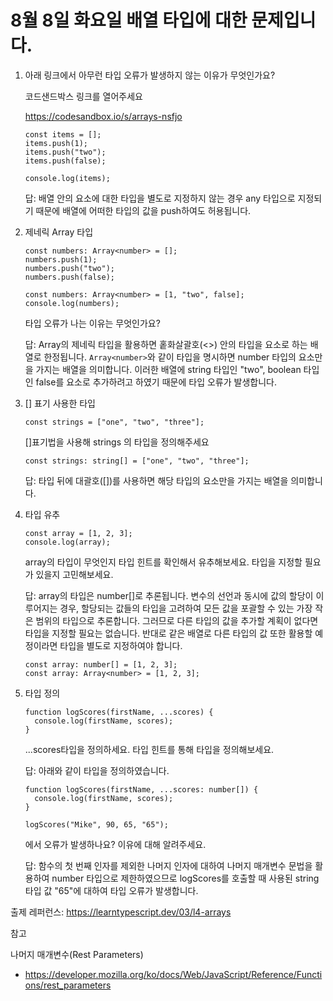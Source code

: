 # 8월 8일 화요일 배열 타입에 대한 문제입니다.

1. 아래 링크에서 아무런 타입 오류가 발생하지 않는 이유가 무엇인가요?

    코드샌드박스 링크를 열어주세요

    https://codesandbox.io/s/arrays-nsfjo

    ```
    const items = [];
    items.push(1);
    items.push("two");
    items.push(false);

    console.log(items);
    ```

    답: 배열 안의 요소에 대한 타입을 별도로 지정하지 않는 경우 any 타입으로 지정되기 때문에 배열에 어떠한 타입의 값을 push하여도 허용됩니다.


2. 제네릭 Array 타입

    ```
    const numbers: Array<number> = [];
    numbers.push(1);
    numbers.push("two");
    numbers.push(false);
    ```

    ```
    const numbers: Array<number> = [1, "two", false];
    console.log(numbers);
    ```

    타입 오류가 나는 이유는 무엇인가요?

    답: Array의 제네릭 타입을 활용하면 홑화살괄호(<>) 안의 타입을 요소로 하는 배열로 한정됩니다. `Array<number>`와 같이 타입을 명시하면 number 타입의 요소만을 가지는 배열을 의미합니다. 이러한 배열에 string 타입인 "two", boolean 타입인 false를 요소로 추가하려고 하였기 때문에 타입 오류가 발생합니다.

3. [] 표기 사용한 타입

    ```
    const strings = ["one", "two", "three"];
    ```

    []표기법을 사용해 strings 의 타입을 정의해주세요

    ```
    const strings: string[] = ["one", "two", "three"];
    ```

    답: 타입 뒤에 대괄호([])를 사용하면 해당 타입의 요소만을 가지는 배열을 의미합니다.

4. 타입 유추

    ```
    const array = [1, 2, 3];
    console.log(array);
    ```

    array의 타입이 무엇인지 타입 힌트를 확인해서 유추해보세요. 타입을 지정할 필요가 있을지 고민해보세요.

    답: array의 타입은 number[]로 추론됩니다. 변수의 선언과 동시에 값의 할당이 이루어지는 경우, 할당되는 값들의 타입을 고려하여 모든 값을 포괄할 수 있는 가장 작은 범위의 타입으로 추론합니다. 그러므로 다른 타입의 값을 추가할 계획이 없다면 타입을 지정할 필요는 없습니다. 반대로 같은 배열로 다른 타입의 값 또한 활용할 예정이라면 타입을 별도로 지정하여야 합니다.

    ```
    const array: number[] = [1, 2, 3];
    const array: Array<number> = [1, 2, 3];
    ```

5. 타입 정의

    ```
    function logScores(firstName, ...scores) {
      console.log(firstName, scores);
    }
    ```

    ...scores타입을 정의하세요. 타입 힌트를 통해 타입을 정의해보세요.

    답: 아래와 같이 타입을 정의하였습니다.

    ```
    function logScores(firstName, ...scores: number[]) {
      console.log(firstName, scores);
    }
    ```

    ```
    logScores("Mike", 90, 65, "65");
    ```

    에서 오류가 발생하나요? 이유에 대해 알려주세요.

    답: 함수의 첫 번째 인자를 제외한 나머지 인자에 대하여 나머지 매개변수 문법을 활용하여 number 타입으로 제한하였으므로 logScores를 호출할 때 사용된 string 타입 값 "65"에 대하여 타입 오류가 발생합니다.

출제 레퍼런스: https://learntypescript.dev/03/l4-arrays

참고

나머지 매개변수(Rest Parameters)

- https://developer.mozilla.org/ko/docs/Web/JavaScript/Reference/Functions/rest_parameters